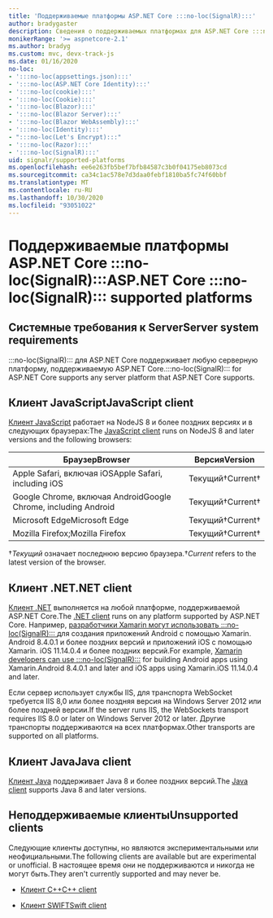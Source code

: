 ```yaml
---
title: 'Поддерживаемые платформы ASP.NET Core :::no-loc(SignalR):::'
author: bradygaster
description: Сведения о поддерживаемых платформах для ASP.NET Core :::no-loc(SignalR):::.
monikerRange: '>= aspnetcore-2.1'
ms.author: bradyg
ms.custom: mvc, devx-track-js
ms.date: 01/16/2020
no-loc:
- ':::no-loc(appsettings.json):::'
- ':::no-loc(ASP.NET Core Identity):::'
- ':::no-loc(cookie):::'
- ':::no-loc(Cookie):::'
- ':::no-loc(Blazor):::'
- ':::no-loc(Blazor Server):::'
- ':::no-loc(Blazor WebAssembly):::'
- ':::no-loc(Identity):::'
- ":::no-loc(Let's Encrypt):::"
- ':::no-loc(Razor):::'
- ':::no-loc(SignalR):::'
uid: signalr/supported-platforms
ms.openlocfilehash: ee6e263fb5bef7bfb84587c3b0f04175eb8073cd
ms.sourcegitcommit: ca34c1ac578e7d3daa0febf1810ba5fc74f60bbf
ms.translationtype: MT
ms.contentlocale: ru-RU
ms.lasthandoff: 10/30/2020
ms.locfileid: "93051022"
---
```

# <a name="aspnet-core-no-locsignalr-supported-platforms"></a><span data-ttu-id="1b283-103">Поддерживаемые платформы ASP.NET Core :::no-loc(SignalR):::</span><span class="sxs-lookup"><span data-stu-id="1b283-103">ASP.NET Core :::no-loc(SignalR)::: supported platforms</span></span>

## <a name="server-system-requirements"></a><span data-ttu-id="1b283-104">Системные требования к  Server</span><span class="sxs-lookup"><span data-stu-id="1b283-104">Server system requirements</span></span>

<span data-ttu-id="1b283-105">:::no-loc(SignalR)::: для ASP.NET Core поддерживает любую серверную платформу, поддерживаемую ASP.NET Core.</span><span class="sxs-lookup"><span data-stu-id="1b283-105">:::no-loc(SignalR)::: for ASP.NET Core supports any server platform that ASP.NET Core supports.</span></span>

## <a name="javascript-client"></a><span data-ttu-id="1b283-106">Клиент JavaScript</span><span class="sxs-lookup"><span data-stu-id="1b283-106">JavaScript client</span></span>

<span data-ttu-id="1b283-107">[Клиент JavaScript](xref:signalr/javascript-client) работает на NodeJS 8 и более поздних версиях и в следующих браузерах:</span><span class="sxs-lookup"><span data-stu-id="1b283-107">The [JavaScript client](xref:signalr/javascript-client) runs on NodeJS 8 and later versions and the following browsers:</span></span>

| <span data-ttu-id="1b283-108">Браузер</span><span class="sxs-lookup"><span data-stu-id="1b283-108">Browser</span></span>                          | <span data-ttu-id="1b283-109">Версия</span><span class="sxs-lookup"><span data-stu-id="1b283-109">Version</span></span>         |
| -------------------------------- | --------------- |
| <span data-ttu-id="1b283-110">Apple Safari, включая iOS</span><span class="sxs-lookup"><span data-stu-id="1b283-110">Apple Safari, including iOS</span></span>      | <span data-ttu-id="1b283-111">Текущий&dagger;</span><span class="sxs-lookup"><span data-stu-id="1b283-111">Current&dagger;</span></span> |
| <span data-ttu-id="1b283-112">Google Chrome, включая Android</span><span class="sxs-lookup"><span data-stu-id="1b283-112">Google Chrome, including Android</span></span> | <span data-ttu-id="1b283-113">Текущий&dagger;</span><span class="sxs-lookup"><span data-stu-id="1b283-113">Current&dagger;</span></span> |
| <span data-ttu-id="1b283-114">Microsoft Edge</span><span class="sxs-lookup"><span data-stu-id="1b283-114">Microsoft Edge</span></span>                   | <span data-ttu-id="1b283-115">Текущий&dagger;</span><span class="sxs-lookup"><span data-stu-id="1b283-115">Current&dagger;</span></span> |
| <span data-ttu-id="1b283-116">Mozilla Firefox;</span><span class="sxs-lookup"><span data-stu-id="1b283-116">Mozilla Firefox</span></span>                  | <span data-ttu-id="1b283-117">Текущий&dagger;</span><span class="sxs-lookup"><span data-stu-id="1b283-117">Current&dagger;</span></span> |

<span data-ttu-id="1b283-118">&dagger;*Текущий* означает последнюю версию браузера.</span><span class="sxs-lookup"><span data-stu-id="1b283-118">&dagger;*Current* refers to the latest version of the browser.</span></span>

## <a name="net-client"></a><span data-ttu-id="1b283-119">Клиент .NET</span><span class="sxs-lookup"><span data-stu-id="1b283-119">.NET client</span></span>

<span data-ttu-id="1b283-120">[Клиент .NET](xref:signalr/dotnet-client) выполняется на любой платформе, поддерживаемой ASP.NET Core.</span><span class="sxs-lookup"><span data-stu-id="1b283-120">The [.NET client](xref:signalr/dotnet-client) runs on any platform supported by ASP.NET Core.</span></span> <span data-ttu-id="1b283-121">Например, [разработчики Xamarin могут использовать :::no-loc(SignalR)::: ](https://github.com/aspnet/Announcements/issues/305) для создания приложений Android с помощью Xamarin. Android 8.4.0.1 и более поздних версий и приложений iOS с помощью Xamarin. iOS 11.14.0.4 и более поздних версий.</span><span class="sxs-lookup"><span data-stu-id="1b283-121">For example, [Xamarin developers can use :::no-loc(SignalR):::](https://github.com/aspnet/Announcements/issues/305) for building Android apps using Xamarin.Android 8.4.0.1 and later and iOS apps using Xamarin.iOS 11.14.0.4 and later.</span></span>

<span data-ttu-id="1b283-122">Если сервер использует службы IIS, для транспорта WebSocket требуется IIS 8,0 или более поздняя версия на Windows Server 2012 или более поздней версии.</span><span class="sxs-lookup"><span data-stu-id="1b283-122">If the server runs IIS, the WebSockets transport requires IIS 8.0 or later on Windows Server 2012 or later.</span></span> <span data-ttu-id="1b283-123">Другие транспорты поддерживаются на всех платформах.</span><span class="sxs-lookup"><span data-stu-id="1b283-123">Other transports are supported on all platforms.</span></span>

## <a name="java-client"></a><span data-ttu-id="1b283-124">Клиент Java</span><span class="sxs-lookup"><span data-stu-id="1b283-124">Java client</span></span>

<span data-ttu-id="1b283-125">[Клиент Java](xref:signalr/java-client) поддерживает Java 8 и более поздних версий.</span><span class="sxs-lookup"><span data-stu-id="1b283-125">The [Java client](xref:signalr/java-client) supports Java 8 and later versions.</span></span>

## <a name="unsupported-clients"></a><span data-ttu-id="1b283-126">Неподдерживаемые клиенты</span><span class="sxs-lookup"><span data-stu-id="1b283-126">Unsupported clients</span></span>

<span data-ttu-id="1b283-127">Следующие клиенты доступны, но являются экспериментальными или неофициальными.</span><span class="sxs-lookup"><span data-stu-id="1b283-127">The following clients are available but are experimental or unofficial.</span></span> <span data-ttu-id="1b283-128">В настоящее время они не поддерживаются и никогда не могут быть.</span><span class="sxs-lookup"><span data-stu-id="1b283-128">They aren't currently supported and may never be.</span></span>

* <span data-ttu-id="1b283-129">[Клиент C++](https://github.com/aspnet/:::no-loc(SignalR):::-Client-Cpp)</span><span class="sxs-lookup"><span data-stu-id="1b283-129">[C++ client](https://github.com/aspnet/:::no-loc(SignalR):::-Client-Cpp)</span></span>

* <span data-ttu-id="1b283-130">[Клиент SWIFT](https://github.com/moozzyk/:::no-loc(SignalR):::-Client-Swift)</span><span class="sxs-lookup"><span data-stu-id="1b283-130">[Swift client](https://github.com/moozzyk/:::no-loc(SignalR):::-Client-Swift)</span></span>
